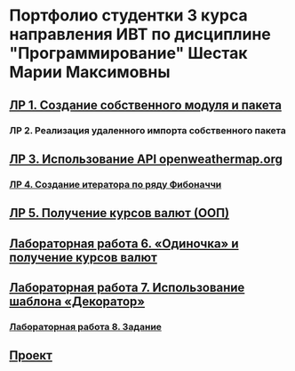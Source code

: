 # Портфолио студентки 3 курса направления ИВТ по дисциплине "Программирование" Шестак Марии Максимовны 

## [ЛР 1. Создание собственного модуля и пакета](https://replit.com/@mshestak2016/prog5lr1)
### ЛР 2. Реализация удаленного импорта собственного пакета
## [ЛР 3. Использование API openweathermap.org](https://replit.com/@mshestak2016/prog5lr31)
### [ЛР 4. Создание итератора по ряду Фибоначчи]()
## [ЛР 5. Получение курсов валют (ООП)](https://replit.com/@mshestak2016/prog5lr5)
## [Лабораторная работа 6. «Одиночка» и получение курсов валют](https://replit.com/@mshestak2016/prog5lr6#main.py)
## [Лабораторная работа 7. Использование шаблона «Декоратор»](https://replit.com/@mshestak2016/prog5lr71)
### [Лабораторная работа 8. Задание]()

## [Проект]()

